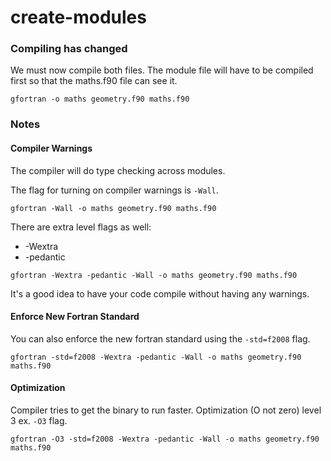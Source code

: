 # create-modules

### Compiling has changed

We must now compile both files. The module file will have to be compiled first so that the maths.f90 file can see it.

`gfortran -o maths geometry.f90 maths.f90`

### Notes

#### Compiler Warnings

The compiler will do type checking across modules.

The flag for turning on compiler warnings is `-Wall`.

`gfortran -Wall -o maths geometry.f90 maths.f90`

There are extra level flags as well:
- -Wextra
- -pedantic

`gfortran -Wextra -pedantic -Wall -o maths geometry.f90 maths.f90`

It's a good idea to have your code compile without having any warnings.

#### Enforce New Fortran Standard

You can also enforce the new fortran standard using the `-std=f2008` flag.

`gfortran -std=f2008 -Wextra -pedantic -Wall -o maths geometry.f90 maths.f90`

#### Optimization

Compiler tries to get the binary to run faster. Optimization (O not zero) level 3 ex. `-O3` flag.

`gfortran -O3 -std=f2008 -Wextra -pedantic -Wall -o maths geometry.f90 maths.f90`
